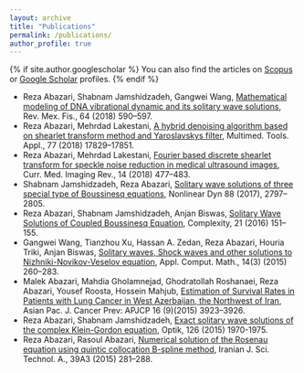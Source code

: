 ```yaml
---
layout: archive
title: "Publications"
permalink: /publications/
author_profile: true
---
```


{% if site.author.googlescholar %}
 You can also find the articles on [Scopus](https://www.scopus.com/authid/detail.uri?authorId=28767526200) or [Google Scholar](https://scholar.google.com/citations?user=rqSaUX8AAAAJ&hl=en) profiles.
{% endif %}

* Reza Abazari, Shabnam Jamshidzadeh, Gangwei Wang, [Mathematical modeling of DNA vibrational dynamic and its solitary wave solutions](https://doi.org/10.31349/revmexfis.64.590), Rev. Mex. Fis., 64 (2018) 590–597.
* Reza Abazari, Mehrdad Lakestani, [A hybrid denoising algorithm based on shearlet transform method and Yaroslavskys filter](https://doi.org/10.1007/s11042-018-5648-7), Multimed. Tools. Appl., 77 (2018) 17829–17851.
* Reza Abazari, Mehrdad Lakestani, [Fourier based discrete shearlet transform for speckle noise reduction in medical ultrasound images](http://dx.doi.org/10.2174/1573405613666170405150828), Curr. Med. Imaging Rev., 14 (2018) 477–483.
* Shabnam Jamshidzadeh, Reza Abazari, [Solitary wave solutions of three special type of Boussinesq equations](https://doi.org/10.1007/s11071-017-3412-6), Nonlinear Dyn 88 (2017), 2797–2805.
* Reza Abazari, Shabnam Jamshidzadeh, Anjan Biswas, [Solitary Wave Solutions of Coupled Boussinesq Equation](https://doi.org/10.1002/cplx.21791), Complexity, 21 (2016) 151–155.
* Gangwei Wang, Tianzhou Xu, Hassan A. Zedan, Reza Abazari, Houria Triki, Anjan Biswas, [Solitary waves, Shock waves and other solutions to Nizhniki-Novikov-Veselov equation](http://www.acmij.az/view.php?lang=az&menu=journal&id=397), Appl. Comput. Math., 14(3) (2015) 260–283.
* Malek Abazari, Mahdia Gholamnejad, Ghodratollah Roshanaei, Reza Abazari, Yousef Roosta, Hossein Mahjub, [Estimation of Survival Rates in Patients with Lung Cancer in West Azerbaijan, the Northwest of Iran](https://doi.org/10.7314/apjcp.2015.16.9.3923), Asian Pac. J. Cancer Prev: APJCP 16 (9)(2015) 3923–3926.
* Reza Abazari, Shabnam Jamshidzadeh, [Exact solitary wave solutions of the complex Klein-Gordon equation](https://doi.org/10.1016/j.ijleo.2015.05.056), Optik, 126 (2015) 1970-1975.
* Reza Abazari, Rasoul Abazari, [Numerical solution of the Rosenau equation using quintic collocation B-spline method](https://doi.org/10.22099/ijsts.2015.3152), Iranian J. Sci. Technol. A., 39A3 (2015) 281–288.

